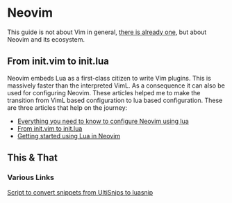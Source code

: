 # Neovim

This guide is not about Vim in general, [there is already one](vim.md), but about
Neovim and its ecosystem.

## From init.vim to init.lua

Neovim embeds Lua as a first-class citizen to write Vim plugins. This is massively
faster than the interpreted VimL. As a consequence it can also be used for configuring
Neovim. These articles helped me to make the transition from VimL based configuration
to lua based configuration. These are three articles that help on the journey:

- [Everything you need to know to configure Neovim using lua](https://vonheikemen.github.io/devlog/tools/configuring-neovim-using-lua/)
- [From init.vim to init.lua](https://teukka.tech/luanvim.html)
- [Getting started using Lua in Neovim](https://github.com/nanotee/nvim-lua-guide)

## This & That

### Various Links

[Script to convert snippets from UltiSnips to luasnip](https://github.com/L3MON4D3/LuaSnip/issues/201#issuecomment-950132369)
